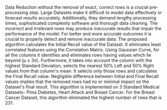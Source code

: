 Data Reduction without the removal of exact,
 correct rows is a crucial pre-processing step. Large
 Datasets make it difficult to model data effectively or
 forecast results accurately. Additionally, they demand
 lengthy processing times, sophisticated complexity
 software and thorough data cleaning. The incorrect and
 irrelevant rows may produce inaccurate results that
 impair the performance of the model. For better and
 more accurate outcomes it is crucial to properly detect
 and remove inaccurate data. The proposed algorithm
 calculates the Initial Recall value of the Dataset. It
 eliminates least correlated features using the Correlation
 Matrix. Using Gaussian Curve, for all the columns it
 identifies and eliminates rows having values which lie
 beyond (µ ± 3σ). Furthermore, it takes into account the
 column with the highest Standard Deviation, selects the
 nearest 50% Left and 50% Right values from that
 column's mean. It selects only those rows and calculates
 the Final Recall value. Negligible difference between
 Initial and Final Recall values implies that the removed
 rows had no or minimal impact on the Dataset's final
 result. This algorithm is implemented on 3 Standard
 Medical Datasets- Pima Diabetes, Heart Attack and
 Breast Cancer. For the Breast Cancer Dataset, this
 algorithm eliminated the highest number of rows that is
 231.
